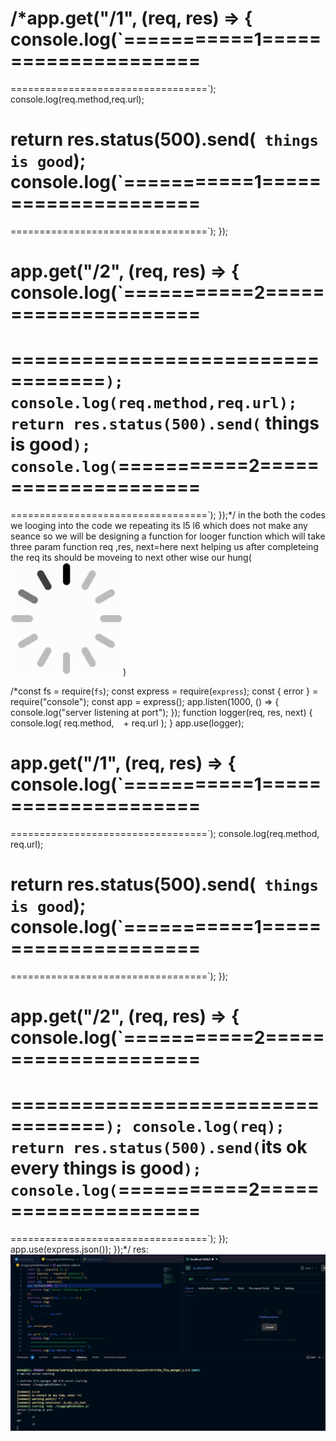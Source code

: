 /*app.get("/1", (req, res) => {
  console.log(`===========1=====================
  ==================================
  ==================================`);
console.log(req.method,req.url);

  return res.status(500).send(` things is good`);
  console.log(`===========1=====================
  ==================================
  ==================================`);
});

app.get("/2", (req, res) => {
  console.log(`===========2=====================
  ==================================
  ==================================`);
  console.log(req.method,req.url);
  return res.status(500).send(` things is good`);
  console.log(`===========2=====================
  ==================================
  ==================================`);
});*/
in the both the codes we looging into the code we repeating its l5 l6 which does not make any seance so we will be designing a function for looger function which will take three param function req ,res, next=here next helping us after completeing the req its should be moveing to next other wise  our hung(![alt text](image-1.png))

/*const fs = require(`fs`);
const express = require(`express`);
const { error } = require("console");
const app = express();
app.listen(1000, () => {
  console.log("server listening at port");
});
function logger(req, res, next) {
  console.log(
    req.method,
    `
          ` + req.url
  );
}
app.use(logger);

app.get("/1", (req, res) => {
  console.log(`===========1=====================
  ==================================
  ==================================`);
  console.log(req.method, req.url);

  return res.status(500).send(` things is good`);
  console.log(`===========1=====================
  ==================================
  ==================================`);
});

app.get("/2", (req, res) => {
  console.log(`===========2=====================
  ==================================
  ==================================`);
  console.log(req);
  return res.status(500).send(`its ok every things is good`);
  console.log(`===========2=====================
  ==================================
  ==================================`);
});
app.use(express.json());
});*/
res:![alt text](image-2.png)